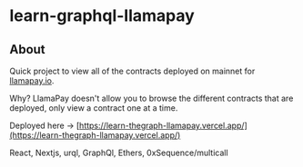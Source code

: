 # learn-graphql-llamapay

## About <a name = "about"></a>

Quick project to view all of the contracts deployed on mainnet for [llamapay.io](https://llamapay.io). 

Why? LlamaPay doesn't allow you to browse the different contracts that are deployed, only view a contract one at a time.

Deployed here -> [https://learn-thegraph-llamapay.vercel.app/](https://learn-thegraph-llamapay.vercel.app/)

React, Nextjs, urql, GraphQl, Ethers, 0xSequence/multicall
